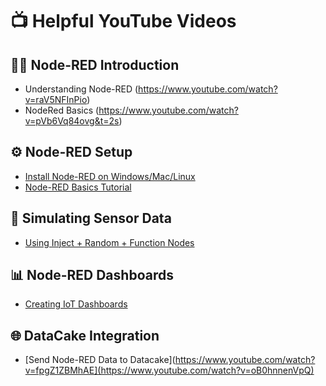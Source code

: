 # 📺 Helpful YouTube Videos

## 🧑‍💻 Node-RED Introduction
- Understanding Node-RED (https://www.youtube.com/watch?v=raV5NFInPio)
- NodeRed Basics (https://www.youtube.com/watch?v=pVb6Vq84ovg&t=2s)

## ⚙️ Node-RED Setup
- [Install Node-RED on Windows/Mac/Linux](https://www.youtube.com/watch?v=N-pmFf0vLHg)
- [Node-RED Basics Tutorial](https://www.youtube.com/watch?v=ksGeUDGI3dk)

## 🧪 Simulating Sensor Data
- [Using Inject + Random + Function Nodes](https://www.youtube.com/watch?v=J7PeGyP5jLQ)

## 📊 Node-RED Dashboards
- [Creating IoT Dashboards](https://www.youtube.com/watch?v=ksGeUDGI3dk&t=407s)

## 🌐 DataCake Integration
- [Send Node-RED Data to Datacake](https://www.youtube.com/watch?v=fpgZ1ZBMhAE](https://www.youtube.com/watch?v=oB0hnnenVpQ)
